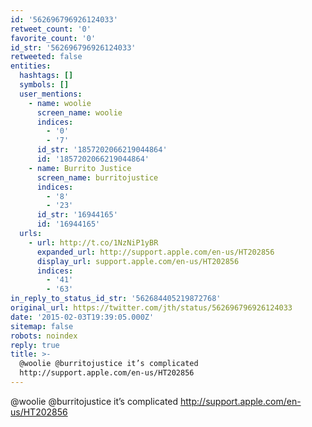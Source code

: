 ```yaml
---
id: '562696796926124033'
retweet_count: '0'
favorite_count: '0'
id_str: '562696796926124033'
retweeted: false
entities:
  hashtags: []
  symbols: []
  user_mentions:
    - name: woolie
      screen_name: woolie
      indices:
        - '0'
        - '7'
      id_str: '1857202066219044864'
      id: '1857202066219044864'
    - name: Burrito Justice
      screen_name: burritojustice
      indices:
        - '8'
        - '23'
      id_str: '16944165'
      id: '16944165'
  urls:
    - url: http://t.co/1NzNiP1yBR
      expanded_url: http://support.apple.com/en-us/HT202856
      display_url: support.apple.com/en-us/HT202856
      indices:
        - '41'
        - '63'
in_reply_to_status_id_str: '562684405219872768'
original_url: https://twitter.com/jth/status/562696796926124033
date: '2015-02-03T19:39:05.000Z'
sitemap: false
robots: noindex
reply: true
title: >-
  @woolie @burritojustice it’s complicated
  http://support.apple.com/en-us/HT202856
---
```


@woolie @burritojustice it’s complicated http://support.apple.com/en-us/HT202856